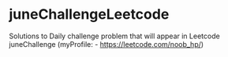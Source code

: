 # juneChallengeLeetcode
Solutions to Daily challenge problem that will appear in Leetcode juneChallenge (myProfile: -  https://leetcode.com/noob_hp/)

